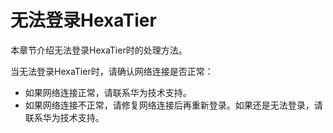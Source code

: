 # 无法登录HexaTier<a name="ZH-CN_TOPIC_0111372914"></a>

本章节介绍无法登录HexaTier时的处理方法。

当无法登录HexaTier时，请确认网络连接是否正常：

-   如果网络连接正常，请联系华为技术支持。
-   如果网络连接不正常，请修复网络连接后再重新登录。如果还是无法登录，请联系华为技术支持。

